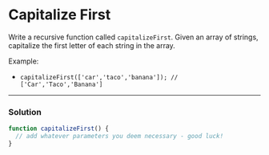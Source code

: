 # Capitalize First

Write a recursive function called `capitalizeFirst`. Given an array of strings, capitalize the first letter of each string in the array.

Example:
* `capitalizeFirst(['car','taco','banana']); // ['Car','Taco','Banana']`

---

### Solution
```js
function capitalizeFirst() {
  // add whatever parameters you deem necessary - good luck!
}
```